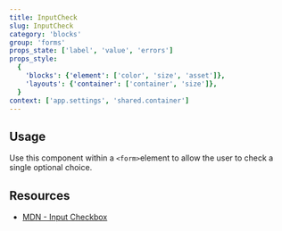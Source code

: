 ```yaml
---
title: InputCheck
slug: InputCheck
category: 'blocks'
group: 'forms'
props_state: ['label', 'value', 'errors']
props_style:
  {
    'blocks': {'element': ['color', 'size', 'asset']},
    'layouts': {'container': ['container', 'size']},
  }
context: ['app.settings', 'shared.container']
---
```


## Usage

Use this component within a `<form>`element to allow the user to check a single optional choice.

## Resources

- [MDN - Input Checkbox](https://developer.mozilla.org/en-US/docs/Web/HTML/Element/input/checkbox)
